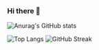 ### Hi there 👋
![Anurag's GitHub stats](https://github-readme-stats.vercel.app/api?username=MuhammadSafwan456&hide=issues&show_icons=true&count_private=true&theme=tokyonight)


![Top Langs](https://github-readme-stats.vercel.app/api/top-langs/?username=MuhammadSafwan456&layout=compact&theme=tokyonight&&hide=jupyterNotebook)
![GitHub Streak](https://github-readme-streak-stats.herokuapp.com/?user=MuhammadSafwan456&theme=tokyonight)


<!--
**MuhammadSafwan456/MuhammadSafwan456** is a ✨ _special_ ✨ repository because its `README.md` (this file) appears on your GitHub profile.

Here are some ideas to get you started:

- 🔭 I’m currently working on ...
- 🌱 I’m currently learning ...
- 👯 I’m looking to collaborate on ...
- 🤔 I’m looking for help with ...
- 💬 Ask me about ...
- 📫 How to reach me: ...
- 😄 Pronouns: ...
- ⚡ Fun fact: ...
-->
